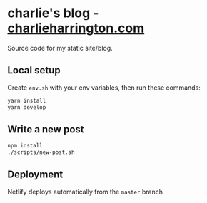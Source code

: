 # charlie's blog - [charlieharrington.com](https://www.charlieharrington.com)

Source code for my static site/blog. 

## Local setup

Create `env.sh` with your env variables, then run these commands:

```bash
yarn install
yarn develop
```

## Write a new post

```bash
npm install
./scripts/new-post.sh
```

## Deployment

Netlify deploys automatically from the `master` branch
